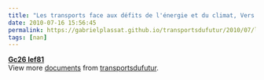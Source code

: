 ```yaml
---
title: "Les transports face aux défits de l'énergie et du climat, Vers la sortie de route ?"
date: 2010-07-16 15:56:45
permalink: https://gabrielplassat.github.io/transportsdufutur/2010/07/les-transports-face-aux-defits-de-lenergie-et-du-climat-vers-la-sortie-de-route.html
tags: [nan]
---
```


<div id="__ss_4771381"><strong><a href="http://www.slideshare.net/transportsdufutur/gc26-lef81" title="Gc26 lef81">Gc26 lef81</a></strong>   <div>View more <a href="http://www.slideshare.net/">documents</a> from <a href="http://www.slideshare.net/transportsdufutur">transportsdufutur</a>.</div></div>
